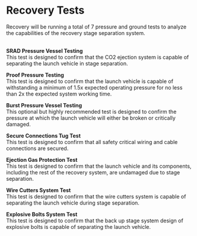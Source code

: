 # Recovery Tests

Recovery will be running a total of 7 pressure and ground tests to analyze the capabilities of the recovery stage separation system.

\
**SRAD Pressure Vessel Testing** \
This test is designed to confirm that the CO2 ejection system is capable of separating the launch vehicle in stage separation.&#x20;

**Proof Pressure Testing**\
This test is designed to confirm that the launch vehicle is capable of withstanding a minimum of 1.5x expected operating pressure for no less than 2x the expected system working time.&#x20;

**Burst Pressure Vessel Testing**\
This optional but highly recommended test is designed to confirm the pressure at which the launch vehicle will either be broken or critically damaged.

**Secure Connections Tug Test**\
This test is designed to confirm that all safety critical wiring and cable connections are secured.

**Ejection Gas Protection Test**\
This test is designed to confirm that the launch vehicle and its components, including the rest of the recovery system, are undamaged due to stage separation.

**Wire Cutters System Test**\
This test is designed to confirm that the wire cutters system is capable of separating the launch vehicle during stage separation.

**Explosive Bolts System Test**\
This test is designed to confirm that the back up stage system design of explosive bolts is capable of separating the launch vehicle.&#x20;
